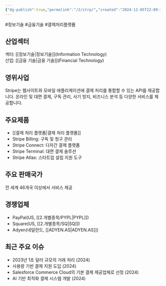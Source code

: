 ```yaml
---
{"dg-publish":true,"permalink":"/2/strp/","created":"2024-12-05T22:09:11.046+09:00","updated":"2025-07-29T21:37:05.232+09:00"}
---
```


#정보기술 #금융기술 #결제처리플랫폼

## 산업섹터

섹터: [[정보기술\|정보기술]](Information Technology)  
산업: [[금융 기술\|금융 기술]](Financial Technology)

## 영위사업

Stripe는 웹사이트와 모바일 애플리케이션에 결제 처리를 통합할 수 있는 API를 제공합니다. 온라인 및 대면 결제, 구독 관리, 사기 방지, 비즈니스 분석 등 다양한 서비스를 제공합니다.

## 주요제품

- [[결제 처리 플랫폼\|결제 처리 플랫폼]]
- Stripe Billing: 구독 및 청구 관리
- Stripe Connect: 다자간 결제 플랫폼
- Stripe Terminal: 대면 결제 솔루션
- Stripe Atlas: 스타트업 설립 지원 도구

## 주요 판매국가

전 세계 46개국 이상에서 서비스 제공

## 경쟁업체

- PayPal(US, [[2.개별종목/PYPL\|PYPL]])
- Square(US, [[2.개별종목/SQ\|SQ]])
- Adyen(네덜란드, [[ADYEN.AS\|ADYEN.AS]])

## 최근 주요 이슈

- 2023년 1조 달러 규모의 거래 처리 (2024)
- 사용량 기반 결제 지원 도입 (2024)
- Salesforce Commerce Cloud의 기본 결제 제공업체로 선정 (2024)
- AI 기반 최적화 결제 시스템 개발 (2024)